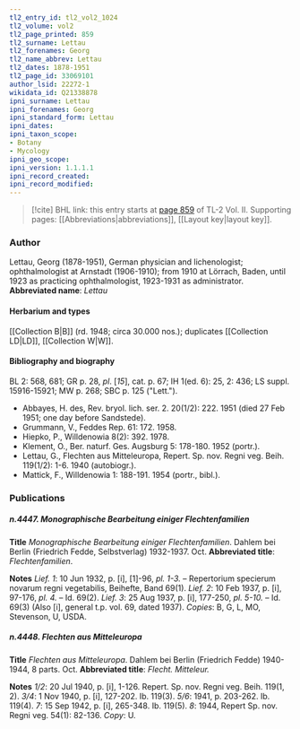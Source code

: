 ```yaml
---
tl2_entry_id: tl2_vol2_1024
tl2_volume: vol2
tl2_page_printed: 859
tl2_surname: Lettau
tl2_forenames: Georg
tl2_name_abbrev: Lettau
tl2_dates: 1878-1951
tl2_page_id: 33069101
author_lsid: 22272-1
wikidata_id: Q21338878
ipni_surname: Lettau
ipni_forenames: Georg
ipni_standard_form: Lettau
ipni_dates: 
ipni_taxon_scope: 
- Botany
- Mycology
ipni_geo_scope: 
ipni_version: 1.1.1.1
ipni_record_created: 
ipni_record_modified:
---
```



> [!cite] BHL link: this entry starts at [page 859](https://www.biodiversitylibrary.org/page/33069101) of TL-2 Vol. II.
> Supporting pages: [[Abbreviations|abbreviations]], [[Layout key|layout key]].

### Author

Lettau, Georg (1878-1951), German physician and lichenologist; ophthalmologist at Arnstadt (1906-1910); from 1910 at Lörrach, Baden, until 1923 as practicing ophthalmologist, 1923-1931 as administrator. 
**Abbreviated name**: *Lettau*

#### Herbarium and types

[[Collection B|B]] (rd. 1948; circa 30.000 nos.); duplicates [[Collection LD|LD]], [[Collection W|W]].

#### Bibliography and biography

BL 2: 568, 681; GR p. 28, *pl*. \[*15*\], cat. p. 67; IH 1(ed. 6): 25, 2: 436; LS suppl. 15916-15921; MW p. 268; SBC p. 125 ("Lett.").
- Abbayes, H. des, Rev. bryol. lich. ser. 2. 20(1/2): 222. 1951 (died 27 Feb 1951; one day before Sandstede).
- Grummann, V., Feddes Rep. 61: 172. 1958.
- Hiepko, P., Willdenowia 8(2): 392. 1978.
- Klement, O., Ber. naturf. Ges. Augsburg 5: 178-180. 1952 (portr.).
- Lettau, G., Flechten aus Mitteleuropa, Repert. Sp. nov. Regni veg. Beih. 119(1/2): 1-6. 1940 (autobiogr.).
- Mattick, F., Willdenowia 1: 188-191. 1954 (portr., bibl.).

### Publications

##### n.4447. Monographische Bearbeitung einiger Flechtenfamilien

**Title**
*Monographische Bearbeitung einiger Flechtenfamilien*. Dahlem bei Berlin (Friedrich Fedde, Selbstverlag) 1932-1937. Oct.
**Abbreviated title**: *Flechtenfamilien*.

**Notes**
*Lief. 1*: 10 Jun 1932, p. \[i\], \[1\]-96, *pl. 1-3.* – Repertorium specierum novarum regni vegetabilis, Beihefte, Band 69(1).
*Lief. 2*: 10 Feb 1937, p. \[i\], 97-176, *pl. 4.* – Id. 69(2).
*Lief. 3*: 25 Aug 1937, p. \[i\], 177-250, *pl. 5-10.* – Id. 69(3) (Also \[i\], general t.p. vol. 69, dated 1937).
*Copies*: B, G, L, MO, Stevenson, U, USDA.

##### n.4448. Flechten aus Mitteleuropa

**Title**
*Flechten aus Mitteleuropa*. Dahlem bei Berlin (Friedrich Fedde) 1940-1944, 8 parts. Oct.
**Abbreviated title**: *Flecht. Mitteleur.*

**Notes**
*1/2*: 20 Jul 1940, p. \[i\], 1-126. Repert. Sp. nov. Regni veg. Beih. 119(1, 2).
*3/4*: 1 Nov 1940, p. \[i\], 127-202. Ib. 119(3).
*5/6*: 1941, p. 203-262. Ib. 119(4).
*7*: 15 Sep 1942, p. \[i\], 265-348. Ib. 119(5).
*8*: 1944, Repert Sp. nov. Regni veg. 54(1): 82-136.
*Copy*: U.


